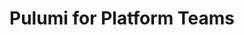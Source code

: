 ---
title: "Pulumi for Platform Teams"
layout: internal-developer-platforms

meta_title: "Self-Service Developer Platforms with Pulumi"
meta_desc: Pulumi for Platform Teams! Accelerate productivity, enforce compliance, and maintain visibility with our internal developer platform-in-a-box.
aliases:

challenges:
    items:
        - number: 1
          title: Developer speed
          description: Remove productivity obstacles like configuring cloud architectures, provisioning bottlenecks, and testing and deployment.
        - number: 2
          title: Security and compliance
          description: Set up guardrails that enforce compliance and standardswhile maintaining visibility over what’s being deployed and how.
        - number: 3
          title: Balancing agility and guardrails
          description: The challenge is accomplishing speed and compliance with limited resources without stifling developers’autonomy and flow.

case_studies:
    title: Case Studies
    items:
        - company: Atlassian
          image: atlassian
          link: /case-studies/atlassian
          quote: |
            Atlassian Bitbucket reduced developers’ time spent on maintenance by 50% with a self-service platform built with Pulumi.

        - company: Washington Trust Bank
          image: washington-trust
          link: /blog/how-a-bank-modernized-its-software-engineering-with-infrastructure-as-code-automation/
          quote: |
            Washington Trust Bank maintains compliant and secure infrastructure deployments with policy packs and policy enforcement.

        - company: Mercedes-Benz
          image: mercedes-benz
          link: /case-studies/mercedes-benz/
          quote: |
            Mercedes-Benz enabled developers to provision Azure Kubernetes environments with a self-service platform built with Pulumi.

control:
    items:
        - title: Pulumi IaC
          description: Utilize open-source IaC in TypeScript/JavaScript, Python, Go, C#, Java, and YAML. Build and distribute reusable infrastructure components for 150+ cloud & SaaS providers, supporting modern and cloud-native architectures.
        - title: Pulumi Developer Portal
          description: Distribute standard private templates through an out-of-the-box service catalog, which developers can browse and deploy from using the Pulumi Cloud console. API integration with your VCS, Pulumi Deployments, CI/CD, and more.
        - title: Backstage Plugin
          description: Enable developers to browse, deploy, and monitor Pulumi infrastructure deployments from an existing Backstage portal. Use the plugin to integrate Backstage with Pulumi Developer Portal, where your private infrastructure templates are hosted.

integration:
    items:
        - title: Pulumi Deployments
          description: Centrally orchestrate automated deployment workflows with `git push to deploy`, UI triggers, and API. Advanced capabilities like ephemeral environments and extensibility for drift detection, TTL, blue/green, and more. Integrate with CI/CD, VCS, and more using the API. SaaS or self-hosted runners available.
        - title: Pulumi Automation API
          description: Build custom deployment and CI/CD workflows that integrate with Pulumi Developer Portal and custom portals or CLIs. Automation API is a programmatic interface for Pulumi CLI, allowing you to embed infrastructure automation into application code that runs on your servers.

security:
    items:
        - title: Pulumi Crossguard
          description: Enforce policies across your organization. Utilize compliance-ready policies for any cloud to enhance compliance and use compliance remediation to automate tasks like auto-tagging, removing Internet access, and enabling storage encryption.
        - title: Pulumi Cloud
          description: Maintain control and tracking over deployed infrastructure, with complete history of updates and audit logs easily viewable from a console. Enhance security with RBAC, identity provider integrations, SSO, and more.
        - title: Pulumi ESC
          description: With Pulumi ESC, centrally store and manage configurations and secrets from different providers. It provides a unified, secure location for all your configuration while managing developer access centrally.
---